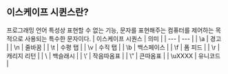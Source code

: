 ## 이스케이프 시퀸스란?
프로그래밍 언어 특성상 표현할 수 없는 기능, 문자를 표현해주는 컴퓨터를 제어하는 목적으로 사용되는 특수한 문자이다.
| 이스케이프 시퀀스 | 의미 |
| --- | --- |
| \a | 경고 |
| \n | 줄바꿈 |
| \t | 수평 탭 |
| \v | 수직 탭 |
| \b | 백스페이스 |
| \f | 폼 피드 |
| \r | 캐리지 리턴 |
| \\ | 백슬래시 |
| \’ | 작음따옴표 |
| \” | 큰따옴표 |
| \uXXXX | 유니코드 |
